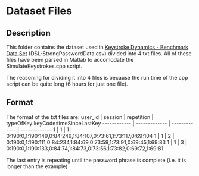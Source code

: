 # Dataset Files

## Description
This folder contains the dataset used in [Keystroke Dynamics - Benchmark Data Set](https://www.cs.cmu.edu/~keystroke/) (DSL-StrongPasswordData.csv) divided into 4 txt files. All of these files have been parsed in Matlab to accomodate the SimulateKeystrokes.cpp script.

The reasoning for dividing it into 4 files is because the run time of the cpp script can be quite long (6 hours for just one file).

## Format

The format of the txt files are:
user_id | session | repetition | typeOfKey:keyCode:timeSinceLastKey
------------ | ------------- | ------------- | -------------
1 | 1 | 1 | 0:190:0,1:190:149,0:84:249,1:84:107,0:73:61,1:73:117,0:69:104
1 | 1 | 2 | 0:190:0,1:190:111,0:84:234,1:84:69,0:73:59,1:73:91,0:69:45,1:69:83
1 | 1 | 3 | 0:190:0,1:190:133,0:84:74,1:84:73,0:73:56,1:73:82,0:69:72,1:69:81

The last entry is repeating until the password phrase is complete (i.e. it is longer than the example)
